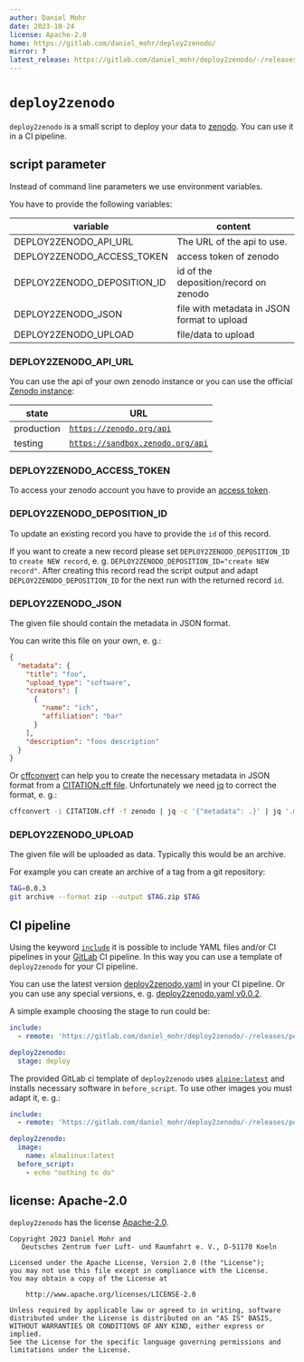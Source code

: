 ```yaml
---
author: Daniel Mohr
date: 2023-10-24
license: Apache-2.0
home: https://gitlab.com/daniel_mohr/deploy2zenodo/
mirror: ?
latest_release: https://gitlab.com/daniel_mohr/deploy2zenodo/-/releases/permalink/latest
---
```


# `deploy2zenodo`

`deploy2zenodo` is a small script to deploy your data to
[zenodo](https://zenodo.org/). You can use it in a CI pipeline.

## script parameter

Instead of command line parameters we use environment variables.

You have to provide the following variables:

| variable | content |
| ------ | ------ |
| DEPLOY2ZENODO_API_URL | The URL of the api to use. |
| DEPLOY2ZENODO_ACCESS_TOKEN | access token of zenodo |
| DEPLOY2ZENODO_DEPOSITION_ID | id of the deposition/record on zenodo |
| DEPLOY2ZENODO_JSON | file with metadata in JSON format to upload |
| DEPLOY2ZENODO_UPLOAD | file/data to upload |

### DEPLOY2ZENODO_API_URL

You can use the api of your own zenodo instance or you can use the
official [Zenodo instance](https://about.zenodo.org/):

| state | URL |
| ------ | ------ |
| production | [`https://zenodo.org/api`](https://zenodo.org/api) |
| testing | [`https://sandbox.zenodo.org/api`](https://sandbox.zenodo.org/api) |

### DEPLOY2ZENODO_ACCESS_TOKEN

To access your zenodo account you have to provide an
[access token](https://developers.zenodo.org/?shell#authentication).

### DEPLOY2ZENODO_DEPOSITION_ID

To update an existing record you have to provide the `id` of this record.

If you want to create a new record please set `DEPLOY2ZENODO_DEPOSITION_ID`
to `create NEW record`, e. g. `DEPLOY2ZENODO_DEPOSITION_ID="create NEW record"`. After creating this record read the script output
and adapt `DEPLOY2ZENODO_DEPOSITION_ID` for the next run with the returned
record `id`.

### DEPLOY2ZENODO_JSON

The given file should contain the metadata in JSON format.

You can write this file on your own, e. g.:

```json
{
  "metadata": {
    "title": "foo",
    "upload_type": "software",
    "creators": [
      {
        "name": "ich",
        "affiliation": "bar"
      }
    ],
    "description": "foos description"
  }
}
```

Or [cffconvert](https://github.com/citation-file-format/cffconvert) can help
you to create the necessary metadata in JSON format from a
[CITATION.cff file](https://github.com/citation-file-format/citation-file-format).
Unfortunately we need [jq](https://github.com/jqlang/jq) to correct the format,
e. g.:

```sh
cffconvert -i CITATION.cff -f zenodo | jq -c '{"metadata": .}' | jq '.metadata += {"upload_type": "software"}' | tee CITATION.json
```

### DEPLOY2ZENODO_UPLOAD

The given file will be uploaded as data. Typically this would be an archive.

For example you can create an archive of a tag from a git repository:

```sh
TAG=0.0.3
git archive --format zip --output $TAG.zip $TAG
```

## CI pipeline

Using the keyword
[`include`](https://docs.gitlab.com/ee/ci/yaml/index.html#include)
it is possible to include YAML files and/or CI pipelines in your
[GitLab](https://about.gitlab.com/) CI pipeline.
In this way you can use a template of `deploy2zenodo` for your CI pipeline.

You can use the latest version
[deploy2zenodo.yaml](https://gitlab.com/daniel_mohr/deploy2zenodo/-/releases/permalink/latest/downloads/deploy2zenodo.yaml)
in your CI pipeline.
Or you can use any special versions, e. g.
[deploy2zenodo.yaml v0.0.2](https://gitlab.com/daniel_mohr/deploy2zenodo/-/releases/0.0.2/downloads/deploy2zenodo.yaml).

A simple example choosing the stage to run could be:

```yaml
include:
  - remote: 'https://gitlab.com/daniel_mohr/deploy2zenodo/-/releases/permalink/latest/downloads/deploy2zenodo.yaml'

deploy2zenodo:
  stage: deploy
```

The provided GitLab ci template of `deploy2zenodo` uses
[`alpine:latest`](https://hub.docker.com/_/alpine)
and installs necessary software in `before_script`.
To use other images you must adapt it, e. g.:

```yaml
include:
  - remote: 'https://gitlab.com/daniel_mohr/deploy2zenodo/-/releases/permalink/latest/downloads/deploy2zenodo.yaml'

deploy2zenodo:
  image:
    name: almalinux:latest
  before_script:
    - echo "nothing to do"
```

## license: Apache-2.0

`deploy2zenodo` has the license [Apache-2.0](http://www.apache.org/licenses/LICENSE-2.0).

```
Copyright 2023 Daniel Mohr and
   Deutsches Zentrum fuer Luft- und Raumfahrt e. V., D-51170 Koeln

Licensed under the Apache License, Version 2.0 (the "License");
you may not use this file except in compliance with the License.
You may obtain a copy of the License at

    http://www.apache.org/licenses/LICENSE-2.0

Unless required by applicable law or agreed to in writing, software
distributed under the License is distributed on an "AS IS" BASIS,
WITHOUT WARRANTIES OR CONDITIONS OF ANY KIND, either express or implied.
See the License for the specific language governing permissions and
limitations under the License.
```
